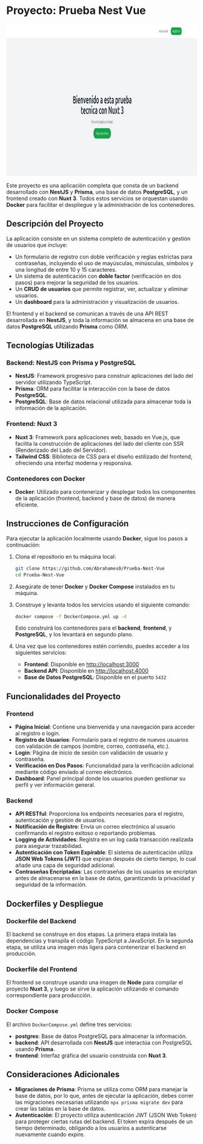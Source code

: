 # Proyecto: Prueba Nest Vue

<p align="center">
    <img src="frontend\public\Inicio.png" alt="Logo"  height=400>
</p>

Este proyecto es una aplicación completa que consta de un backend desarrollado con **NestJS** y **Prisma**, una base de datos **PostgreSQL**, y un frontend creado con **Nuxt 3**. Todos estos servicios se orquestan usando **Docker** para facilitar el despliegue y la administración de los contenedores.

## Descripción del Proyecto

La aplicación consiste en un sistema completo de autenticación y gestión de usuarios que incluye:
- Un formulario de registro con doble verificación y reglas estrictas para contraseñas, incluyendo el uso de mayúsculas, minúsculas, símbolos y una longitud de entre 10 y 15 caracteres.
- Un sistema de autenticación con **doble factor** (verificación en dos pasos) para mejorar la seguridad de los usuarios.
- Un **CRUD de usuarios** que permite registrar, ver, actualizar y eliminar usuarios.
- Un **dashboard** para la administración y visualización de usuarios.

El frontend y el backend se comunican a través de una API REST desarrollada en **NestJS**, y toda la información se almacena en una base de datos **PostgreSQL** utilizando **Prisma** como ORM.

## Tecnologías Utilizadas

### Backend: NestJS con Prisma y PostgreSQL
- **NestJS**: Framework progresivo para construir aplicaciones del lado del servidor utilizando TypeScript.
- **Prisma**: ORM para facilitar la interacción con la base de datos **PostgreSQL**.
- **PostgreSQL**: Base de datos relacional utilizada para almacenar toda la información de la aplicación.

### Frontend: Nuxt 3
- **Nuxt 3**: Framework para aplicaciones web, basado en Vue.js, que facilita la construcción de aplicaciones del lado del cliente con SSR (Renderizado del Lado del Servidor).
- **Tailwind CSS**: Biblioteca de CSS para el diseño estilizado del frontend, ofreciendo una interfaz moderna y responsiva.

### Contenedores con Docker
- **Docker**: Utilizado para contenerizar y desplegar todos los componentes de la aplicación (frontend, backend y base de datos) de manera eficiente.


## Instrucciones de Configuración

Para ejecutar la aplicación localmente usando **Docker**, sigue los pasos a continuación:

1. Clona el repositorio en tu máquina local:

   ```sh
   git clone https://github.com/Abrahames0/Prueba-Nest-Vue
   cd Prueba-Nest-Vue
   ```

2. Asegúrate de tener **Docker** y **Docker Compose** instalados en tu máquina.

3. Construye y levanta todos los servicios usando el siguiente comando:

   ```sh
   docker compose -f DockerCompose.yml up -d
   ```

   Esto construirá los contenedores para el **backend**, **frontend**, y **PostgreSQL**, y los levantará en segundo plano.

4. Una vez que los contenedores estén corriendo, puedes acceder a los siguientes servicios:
   - **Frontend**: Disponible en [http://localhost:3000](http://localhost:3000)
   - **Backend API**: Disponible en [http://localhost:4000](http://localhost:4000)
   - **Base de Datos PostgreSQL**: Disponible en el puerto `5432`

## Funcionalidades del Proyecto

### Frontend
- **Página Inicial**: Contiene una bienvenida y una navegación para acceder al registro o login.
- **Registro de Usuarios**: Formulario para el registro de nuevos usuarios con validación de campos (nombre, correo, contraseña, etc.).
- **Login**: Página de inicio de sesión con validación de usuario y contraseña.
- **Verificación en Dos Pasos**: Funcionalidad para la verificación adicional mediante código enviado al correo electrónico.
- **Dashboard**: Panel principal donde los usuarios pueden gestionar su perfil y ver información general.

### Backend
- **API RESTful**: Proporciona los endpoints necesarios para el registro, autenticación y gestión de usuarios.
- **Notificación de Registro**: Envía un correo electrónico al usuario confirmando el registro exitoso o reportando problemas.
- **Logging de Actividades**: Registra en un log cada transacción realizada para asegurar trazabilidad.
- **Autenticación con Token Expirable**: El sistema de autenticación utiliza **JSON Web Tokens (JWT)** que expiran después de cierto tiempo, lo cual añade una capa de seguridad adicional.
- **Contraseñas Encriptadas**: Las contraseñas de los usuarios se encriptan antes de almacenarse en la base de datos, garantizando la privacidad y seguridad de la información.

## Dockerfiles y Despliegue

### Dockerfile del Backend
El backend se construye en dos etapas. La primera etapa instala las dependencias y transpila el código TypeScript a JavaScript. En la segunda etapa, se utiliza una imagen más ligera para contenerizar el backend en producción.

### Dockerfile del Frontend
El frontend se construye usando una imagen de **Node** para compilar el proyecto **Nuxt 3**, y luego se sirve la aplicación utilizando el comando correspondiente para producción.

### Docker Compose
El archivo `DockerCompose.yml` define tres servicios:
- **postgres**: Base de datos PostgreSQL para almacenar la información.
- **backend**: API desarrollada con **NestJS** que interactúa con PostgreSQL usando **Prisma**.
- **frontend**: Interfaz gráfica del usuario construida con **Nuxt 3**.

## Consideraciones Adicionales

- **Migraciones de Prisma**: Prisma se utiliza como ORM para manejar la base de datos, por lo que, antes de ejecutar la aplicación, debes correr las migraciones necesarias utilizando `npx prisma migrate dev` para crear las tablas en la base de datos.
- **Autenticación**: El proyecto utiliza autenticación JWT (JSON Web Token) para proteger ciertas rutas del backend. El token expira después de un tiempo determinado, obligando a los usuarios a autenticarse nuevamente cuando expire.
